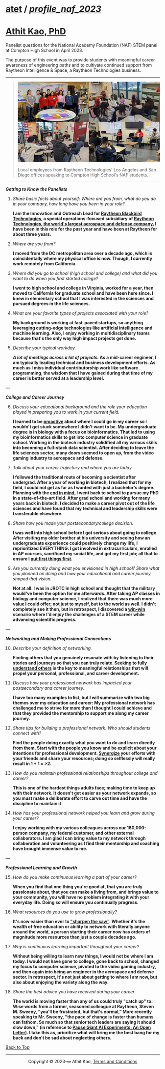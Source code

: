 # [atet](https://github.com/atet) / [**_profile_naf_2023_**](https://github.com/atet/profile_naf_2023/blob/main/README.md#atet--profile_naf_2023)

# [Athit Kao, PhD](https://www.athitkao.com)

Panelist questions for the National Academy Foundation (NAF) STEM panel at Compton High School in April 2023.

The purpose of this event was to provide students with meaningful career awareness of engineering paths and to cultivate continued support from Raytheon Intelligence & Space, a Raytheon Technologies business.

--------------------------------------------------------------------------------------------------

> [![.img/naf_compton_2023.jpg](.img/naf_compton_2023.jpg)](#nolink)
>
> Local employees from Raytheon Technologies' Los Angeles and San Diego offices speaking to Compton High School's NAF students.

--------------------------------------------------------------------------------------------------

***Getting to Know the Panelists***

1. _Share basic facts about yourself: Where are you from, what do you do in your company, how long have you been in your role?_

    **I am the Innovation and Outreach Lead for [Raytheon Blackbird Technologies](https://www.rtx.com/raytheon/what-we-do/cyber/who-we-are/raytheon-blackbird-technologies), a special operations-focused subsidiary of [Raytheon Technologies, the world's largest aerospace and defense company.](https://www.prnewswire.com/news-releases/most-advanced-amraam-variant-aim-120d-3-completes-critical-milestone-for-operational-use-301800951.html#:~:text=Raytheon%20Technologies%20is%20the%20world's,take%20us%20deeper%20into%20space.) I have been in this role for the past year and have been at Raytheon for about three years.**

2. _Where are you from?_

    **I moved from the DC metropolitan area over a decade ago, which is coincidentally where my physical office is now. Though, I currently work remotely from California.**

3. _Where did you go to school (high school and college) and what did you want to do when you first started college?_

    **I went to high school and college in Virginia, worked for a year, then moved to California for graduate school and have been here since. I knew in elementary school that I was interested in the sciences and pursued degrees in the life sciences.**

4. _What are your favorite types of projects associated with your role?_

    **My background is working at fast-paced startups, so anything leveraging cutting-edge technologies like artificial intelligence and machine learning. Also, I enjoy working in multidisciplinary teams because that's the only way high impact projects get done.**

5. _Describe your typical workday._

    **_A lot of meetings across a lot of projects._ As a mid-career engineer, I am typically leading technical and business development efforts. As much as I miss individual contributorship work like software programming, the wisdom that I have gained during that time of my career is better served at a leadership level.**

—

***College and Career Journey***

6. _Discuss your educational background and the role your education played in preparing you to work in your current field._

    **I learned to be [proactive](https://en.wikipedia.org/wiki/The_7_Habits_of_Highly_Effective_People#Habit_1:_%22Be_proactive%22) about where I could go in my career so I wouldn't get stuck somewhere I didn't want to be. My undergraduate degree is in biology with a focus on bioinformatics. That led to using my bioinformatics skills to get into computer science in graduate school. Working in the biotech industry solidified all my various skills into becoming a full-stack data scientist. After deciding to leave the life sciences sector, many doors seemed to open up, from the video gaming industry to aerospace and defense.**

7. _Talk about your career trajectory and where you are today._

    **I followed the traditional route of becoming a scientist after undergrad. After a year of working in biotech, I realized that for my field, I could not get as far as I wanted with just a bachelor's degree. Planning with the [end in mind](https://en.wikipedia.org/wiki/The_7_Habits_of_Highly_Effective_People#Habit_2:_%22Begin_with_the_end_in_mind%22), I went back to school to pursue my PhD in a state-of-the-art field. After grad school and working for many years back in biotech, I decided to make a career pivot out of the life sciences and have found that my technical and leadership skills were transferable elsewhere.**

8. _Share how you made your postsecondary/college decision._

    **I was well into high school before I got serious about going to college. After visiting my older brother at his university and seeing how an undergraduate experience could positively change my life, I reprioritized EVERYTHING. I got involved in extracurriculars, enrolled in AP courses, sacrificed my social life, and got my first job; all that to ensure I [put first things first](https://en.wikipedia.org/wiki/The_7_Habits_of_Highly_Effective_People#Habit_3:_%22Put_first_things_first%22).**

9. _Are you currently doing what you envisioned in high school? Share what you planned on doing and how your educational and career journey shaped that vision._

    **Not at all. I was in JROTC in high school and thought that the military would've been the option for me afterwards. After taking AP classes in biology and computer science, I realized that there was much more value I could offer; not just to myself, but to the world as well. I didn't completely see it then, but in retrospect, I discovered a [win-win](https://en.wikipedia.org/wiki/The_7_Habits_of_Highly_Effective_People#Habit_4:_%22Think_win%E2%80%93win%22) scenario where I'd enjoy the challenges of a STEM career while advancing scientific progress.**

—

***Networking and Making Professional Connections***

10. _Describe your definition of networking._

    **Finding others that you genuinely resonate with by listening to their stories and journeys so that you can truly relate. [Seeking to fully understand others](https://en.wikipedia.org/wiki/The_7_Habits_of_Highly_Effective_People#Habit_5:_%22Seek_first_to_understand,_then_to_be_understood%22) is the key to meaningful relationships that will propel your personal, professional, and career development.**

11. _Discuss how your professional network has impacted your postsecondary and career journey._

    **I have too many examples to list, but I will summarize with two big themes over my education and career: My professional network has challenged me to strive for more than I thought I could achieve and that they provided the mentorship to support me along my career journey.**

12. _Share tips for building a professional network. Who should students connect with?_

    **Find the people doing exactly what you want to do and learn directly from them. Start with the people you know and be explicit about your intentions for professional development. [Synergize](https://en.wikipedia.org/wiki/The_7_Habits_of_Highly_Effective_People#Habit_6:_%22Synergize%22) your efforts with your friends and share your resources; doing so selflessly will really result in 1 + 1 = >2.**

13. _How do you maintain professional relationships throughout college and career?_

    **This is one of the hardest things adults face; making time to keep up with their network. It doesn't get easier as your network expands, so you must make a deliberate effort to carve out time and have the discipline to maintain it.**

14. _How has your professional network helped you learn and grow during your career?_

    **I enjoy working with my various colleagues across our 180,000-person company, my federal customer, and other external collaborators. I am glad I can bring value to my network through collaboration and volunteering as I find their mentorship and coaching have brought immense value to me.**

—

***Professional Learning and Growth***

15. _How do you make continuous learning a part of your career?_

    **When you find that one thing you're good at, that you are truly passionate about, that you can make a living from, and brings value to your community, you will have no problem integrating it with your everyday life. Doing so will ensure you continually progress.**

16. _What resources do you use to grow professionally?_

    **It's now easier than ever to ["sharpen the saw"](https://en.wikipedia.org/wiki/The_7_Habits_of_Highly_Effective_People#Habit_7:_%22Sharpen_the_saw%22). Whether it's the wealth of free education or ability to network with literally anyone around the world, a person starting their career now has orders of magnitude more resources than just a couple decades ago.**

17. _Why is continuous learning important throughout your career?_

    **Without being willing to learn new things, I would not be where I am today. I would not have gone to college, gone back to school, changed my focus to computer science, pivoted to the video gaming industry, and then again into being an engineer in the aerospace and defense sector. In retrospect, it's not just about getting to where I am now, but also about enjoying the variety along the way.**

18. _Share the best advice you have received during your career._

    **The world is moving faster than any of us could truly "catch up" to. Wise words from a former, seasoned colleague at Raytheon, Steven M. Sweeny, "you'll be frustrated, but that's normal," More recently speaking to Mr. Sweeny, "the pace of change is faster than humans can fathom. So much so that senior tech leaders are saying it should slow down," (in reference to [Pause Giant AI Experiments: An Open Letter](https://futureoflife.org/open-letter/pause-giant-ai-experiments/)). I take this as, prioritize what will bring me the best bang for my buck and don't be sad about neglecting others.**

[Back to Top](#table-of-contents)

--------------------------------------------------------------------------------------------------

<p align="center">Copyright © 2023-∞ Athit Kao, <a href="http://www.athitkao.com/tos.html" target="_blank">Terms and Conditions</a></p>
